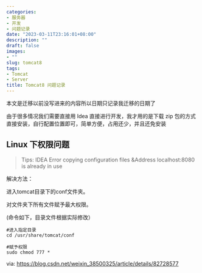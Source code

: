 ```yaml
---
categories:
- 服务器
- 开发
- 问题记录
date: "2023-03-11T23:16:01+08:00"
description: ""
draft: false
images:
- ""
slug: tomcat8
tags:
- Tomcat
- Server
title: Tomcat8 问题记录
---
```


本文是迁移以前没写进来的内容所以日期只记录我迁移的日期了

由于很多情况我们需要直接用 Idea 直接进行开发，我才用的是下载 zip 包的方式直接安装，自行配置位置即可，简单方便，占用还少，并且还免安装

## Linux 下权限问题

> Tips: IDEA Error copying configuration files &Address localhost:8080 is already in use

解决方法：

进入tomcat目录下的conf文件夹。

对文件夹下所有文件赋予最大权限。

(命令如下，目录文件根据实际修改）

```shell
#进入指定目录
cd /usr/share/tomcat/conf

#赋予权限
sudo chmod 777 *
```

via: <https://blog.csdn.net/weixin_38500325/article/details/82728577>
